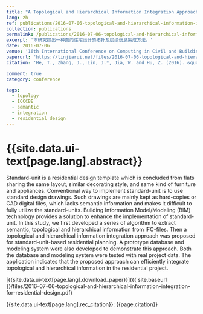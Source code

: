 ```yaml
---
title: "A Topological and Hierarchical Information Integration Approach for Standard-unit-based Residential Planning"
lang: zh
ref: publications/2016-07-06-topological-and-hierarchical-information-integration-for-residential-design
collection: publications
permalink: /publications/2016-07-06-topological-and-hierarchical-information-integration-for-residential-design
excerpt: '本研究提出一种面向住宅设计的拓扑及层级信息集成方法。'
date: 2016-07-06
venue: '16th International Conference on Computing in Civil and Building Engineering'
paperurl: 'https://linjiarui.net/files/2016-07-06-topological-and-hierarchical-information-integration-for-residential-design.pdf'
citation: 'He, T., Zhang, J., Lin, J.*, Jia, W. and Hu, Z. (2016). &quot;A Topological and Hierarchical Information Integration Approach for Standard-unit-based Residential Planning&quot; <i>in Proceedings of the 16th International Conference on Computing in Civil and Building Engineering</i>. 381-388. Osaka, Japan.'

comment: true
category: conference

tags: 
  - topology
  - ICCCBE
  - semantic
  - integration
  - residential design
---
```



{{site.data.ui-text[page.lang].abstract}}
====

Standard-unit is a residential design template which is concluded from flats sharing the same layout, similar decorating style, and same kind of furniture and appliances. Conventional way to implement standard-unit is to use standard design drawings. Such drawings are mainly kept as hard-copies or CAD digital files, which lacks semantic information and makes it difficult to fully utilize the standard-units. Building Information Model/Modeling (BIM) technology provides a solution to enhance the implementation of standard-unit. In this study, we first developed a series of algorithm to extract semantic, topological and hierarchical information from IFC-files. Then a topological and hierarchical information integration approach was proposed for standard-unit-based residential planning. A prototype database and modeling system were also developed to demonstrate this approach. Both the database and modeling system were tested with real project data. The application indicates that the proposed approach can efficiently integrate topological and hierarchical information in the residential project.

[{{site.data.ui-text[page.lang].download_paper}}]({{ site.baseurl }}/files/2016-07-06-topological-and-hierarchical-information-integration-for-residential-design.pdf)

{{site.data.ui-text[page.lang].rec_citation}}: {{page.citation}}